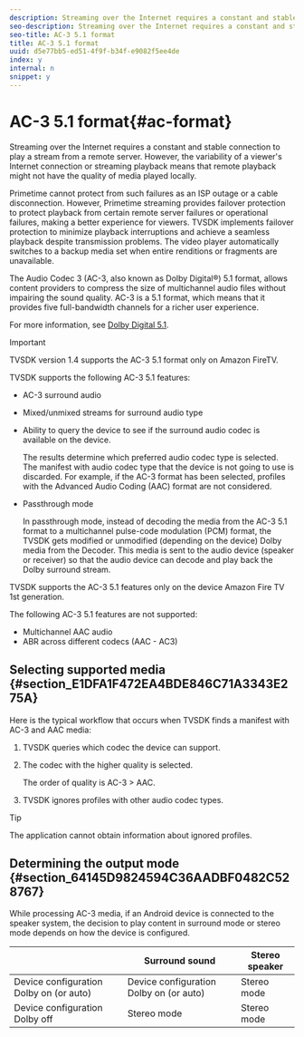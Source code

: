 ```yaml
---
description: Streaming over the Internet requires a constant and stable connection to play a stream from a remote server. However, the variability of a viewer's Internet connection or streaming playback means that remote playback might not have the quality of media played locally.
seo-description: Streaming over the Internet requires a constant and stable connection to play a stream from a remote server. However, the variability of a viewer's Internet connection or streaming playback means that remote playback might not have the quality of media played locally.
seo-title: AC-3 5.1 format
title: AC-3 5.1 format
uuid: d5e77bb5-ed51-4f9f-b34f-e9082f5ee4de
index: y
internal: n
snippet: y
---
```


# AC-3 5.1 format{#ac-format}

Streaming over the Internet requires a constant and stable connection to play a stream from a remote server. However, the variability of a viewer's Internet connection or streaming playback means that remote playback might not have the quality of media played locally.

Primetime cannot protect from such failures as an ISP outage or a cable disconnection. However, Primetime streaming provides failover protection to protect playback from certain remote server failures or operational failures, making a better experience for viewers. TVSDK implements failover protection to minimize playback interruptions and achieve a seamless playback despite transmission problems. The video player automatically switches to a backup media set when entire renditions or fragments are unavailable.

The Audio Codec 3 (AC-3, also known as Dolby Digital®) 5.1 format, allows content providers to compress the size of multichannel audio files without impairing the sound quality. AC-3 is a 5.1 format, which means that it provides five full-bandwidth channels for a richer user experience.

For more information, see [Dolby Digital 5.1](https://www.dolby.com/us/en/technologies/dolby-digital.html).

>[!IMPORTANT]
>
>TVSDK version 1.4 supports the AC-3 5.1 format only on Amazon FireTV.

TVSDK supports the following AC-3 5.1 features:

* AC-3 surround audio 
* Mixed/unmixed streams for surround audio type 
* Ability to query the device to see if the surround audio codec is available on the device.

  The results determine which preferred audio codec type is selected. The manifest with audio codec type that the device is not going to use is discarded. For example, if the AC-3 format has been selected, profiles with the Advanced Audio Coding (AAC) format are not considered. 
* Passthrough mode

  In passthrough mode, instead of decoding the media from the AC-3 5.1 format to a multichannel pulse-code modulation (PCM) format, the TVSDK gets modified or unmodified (depending on the device) Dolby media from the Decoder. This media is sent to the audio device (speaker or receiver) so that the audio device can decode and play back the Dolby surround stream.

TVSDK supports the AC-3 5.1 features only on the device Amazon Fire TV 1st generation.

The following AC-3 5.1 features are not supported:

* Multichannel AAC audio 
* ABR across different codecs (AAC - AC3)

## Selecting supported media {#section_E1DFA1F472EA4BDE846C71A3343E275A}

Here is the typical workflow that occurs when TVSDK finds a manifest with AC-3 and AAC media:

1. TVSDK queries which codec the device can support. 
1. The codec with the higher quality is selected.

   The order of quality is AC-3 > AAC. 
1. TVSDK ignores profiles with other audio codec types.

>[!TIP]
>
>The application cannot obtain information about ignored profiles.

## Determining the output mode {#section_64145D9824594C36AADBF0482C528767}

While processing AC-3 media, if an Android device is connected to the speaker system, the decision to play content in surround mode or stereo mode depends on how the device is configured.  

|   | Surround sound  | Stereo speaker  |
|---|---|---|
|  Device configuration Dolby on (or auto)  | Device configuration Dolby on (or auto)  | Stereo mode  |
|  Device configuration Dolby off  | Stereo mode  | Stereo mode  |

